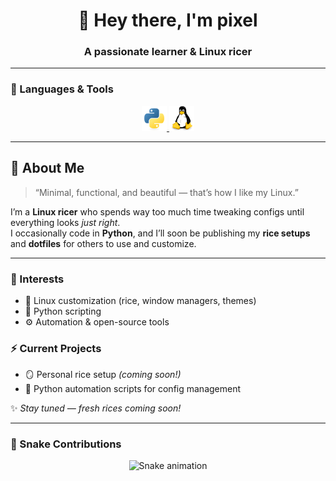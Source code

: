 <h1 align="center">👋 Hey there, I'm pixel</h1>
<h3 align="center">A passionate learner & Linux ricer</h3>

---

### 🧰 Languages & Tools
<p align="center">
  <a href="https://www.python.org" target="_blank" rel="noreferrer">
    <img src="https://raw.githubusercontent.com/devicons/devicon/master/icons/python/python-original.svg" width="40" height="40" alt="Python"/>
  </a>
  <a href="https://www.linux.org/" target="_blank" rel="noreferrer">
    <img src="https://raw.githubusercontent.com/devicons/devicon/master/icons/linux/linux-original.svg" width="40" height="40" alt="Linux"/>
  </a>
</p>

---

## 🌸 About Me

> “Minimal, functional, and beautiful — that’s how I like my Linux.”

I’m a **Linux ricer** who spends way too much time tweaking configs until everything looks *just right*.  
I occasionally code in **Python**, and I’ll soon be publishing my **rice setups** and **dotfiles** for others to use and customize.

---

### 🧠 Interests
- 🧩 Linux customization (rice, window managers, themes)
- 🐍 Python scripting
- ⚙️ Automation & open-source tools

### ⚡ Current Projects
- 🪞 Personal rice setup *(coming soon!)*
- 🧰 Python automation scripts for config management

✨ *Stay tuned — fresh rices coming soon!*

---

### 🐍 Snake Contributions
<div align="center">
  <img src="https://profile-readme-generator.com/assets/snake.svg" alt="Snake animation"/>
</div>
